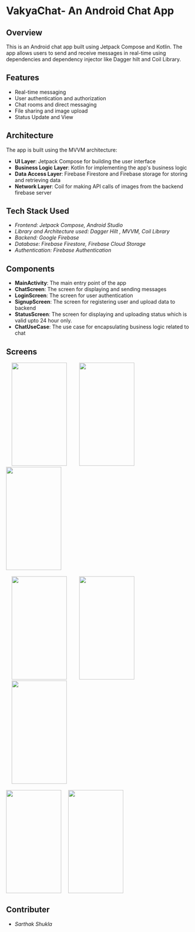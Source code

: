 VakyaChat- An Android Chat App
================

**Overview**
-----------

This is an Android chat app built using Jetpack Compose and Kotlin. The app allows users to send and receive messages in real-time using dependencies and dependency injector like Dagger hilt and Coil Library.

**Features**
------------

* Real-time messaging
* User authentication and authorization
* Chat rooms and direct messaging
* File sharing and image upload
* Status Update and View

**Architecture**
--------------

The app is built using the MVVM architecture:

* **UI Layer**: Jetpack Compose for building the user interface
* **Business Logic Layer**: Kotlin for implementing the app's business logic
* **Data Access Layer**: Firebase Firestore and Firebase storage for storing and retrieving data
* **Network Layer**: Coil for making API calls of images from the backend firebase server

**Tech Stack Used**
--------------

* *Frontend: Jetpack Compose, Android Studio*
* *Library and Architecture used: Dagger Hilt , MVVM, Coil Library*
* *Backend: Google Firebase*
* *Database: Firebase Firestore, Firebase Cloud Storage*
* *Authentication: Firebase Authentication*

**Components**
-------------

* **MainActivity**: The main entry point of the app
* **ChatScreen**: The screen for displaying and sending messages
* **LoginScreen**: The screen for user authentication
* **SignupScreen**: The screen for registering user and upload data to backend
* **StatusScreen**: The screen for displaying and uploading status which is valid upto 24 hour only.
* **ChatUseCase**: The use case for encapsulating business logic related to chat


**Screens**
-------------
<img src = "https://github.com/user-attachments/assets/76305a95-9242-4cd7-bad1-8c9baad28bb6" width="150" height="280" hspace="15">     
<img src = "https://github.com/user-attachments/assets/422b1a53-0516-4463-bd05-a09f1bcc6f49" width="150" height="280" hspace="15">   
<img src = "https://github.com/user-attachments/assets/1e8b7953-b873-4b3d-9b70-c386b20b9524" width="150" height="280"> </br>
 </br>


<img src = "https://github.com/user-attachments/assets/5ac15586-f852-4f5f-a7f7-2d354e24d8ed" width="150" height="280" hspace="15">     
<img src = "https://github.com/user-attachments/assets/7650ba29-a000-4c9a-983f-0c1772f13db6" width="150" height="280" hspace="15">   
<img src = "https://github.com/user-attachments/assets/63eefc8c-749b-4438-b8f7-5bbd7381c068" width="150" height="280" hspace="15">     

 </br>
 </br>

<img src = "https://github.com/user-attachments/assets/121b479b-eee5-4af8-b520-0b41c7fd7a23" width="150" height="280">
<img src = "https://github.com/user-attachments/assets/f15939b3-c75a-4406-940f-7a7826e08fe2" width="150" height="280" hspace="15">   </br>


**Contributer**
-------------

* *Sarthak Shukla*
